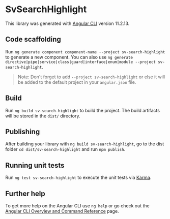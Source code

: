 # SvSearchHighlight

This library was generated with [Angular CLI](https://github.com/angular/angular-cli) version 11.2.13.

## Code scaffolding

Run `ng generate component component-name --project sv-search-highlight` to generate a new component. You can also use `ng generate directive|pipe|service|class|guard|interface|enum|module --project sv-search-highlight`.
> Note: Don't forget to add `--project sv-search-highlight` or else it will be added to the default project in your `angular.json` file. 

## Build

Run `ng build sv-search-highlight` to build the project. The build artifacts will be stored in the `dist/` directory.

## Publishing

After building your library with `ng build sv-search-highlight`, go to the dist folder `cd dist/sv-search-highlight` and run `npm publish`.

## Running unit tests

Run `ng test sv-search-highlight` to execute the unit tests via [Karma](https://karma-runner.github.io).

## Further help

To get more help on the Angular CLI use `ng help` or go check out the [Angular CLI Overview and Command Reference](https://angular.io/cli) page.

